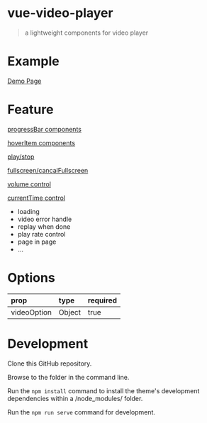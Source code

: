 # vue-video-player

> a lightweight components for video player

# Example

[Demo Page](https://unbrain.github.io/vue-video-player/dist/)

# Feature

<u>progressBar components</u>

<u>hoverItem components</u>

<u>play/stop</u>

<u>fullscreen/cancalFullscreen</u>

<u>volume control</u>

<u>currentTime control</u>

- loading
- video error handle
- replay when done
- play rate control
- page in page
- ...

# Options
| prop| type | required |
| :----| :---- | :---- |
| videoOption | Object | true |


# Development
Clone this GitHub repository.

Browse to the folder in the command line.

Run the `npm install` command to install the theme's development dependencies within a /node_modules/ folder.

Run the `npm run serve` command for development.

